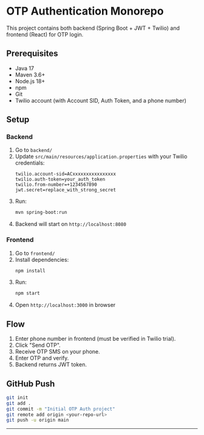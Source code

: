 # OTP Authentication Monorepo

This project contains both backend (Spring Boot + JWT + Twilio) and frontend (React) for OTP login.

## Prerequisites
- Java 17
- Maven 3.6+
- Node.js 18+
- npm
- Git
- Twilio account (with Account SID, Auth Token, and a phone number)

## Setup

### Backend
1. Go to `backend/`
2. Update `src/main/resources/application.properties` with your Twilio credentials:
   ```properties
   twilio.account-sid=ACxxxxxxxxxxxxxxxx
   twilio.auth-token=your_auth_token
   twilio.from-number=+1234567890
   jwt.secret=replace_with_strong_secret
   ```
3. Run:
   ```bash
   mvn spring-boot:run
   ```
4. Backend will start on `http://localhost:8080`

### Frontend
1. Go to `frontend/`
2. Install dependencies:
   ```bash
   npm install
   ```
3. Run:
   ```bash
   npm start
   ```
4. Open `http://localhost:3000` in browser

## Flow
1. Enter phone number in frontend (must be verified in Twilio trial).
2. Click "Send OTP".
3. Receive OTP SMS on your phone.
4. Enter OTP and verify.
5. Backend returns JWT token.

## GitHub Push
```bash
git init
git add .
git commit -m "Initial OTP Auth project"
git remote add origin <your-repo-url>
git push -u origin main
```

---
